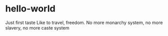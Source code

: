 # hello-world
Just first taste
Like to travel, freedom. No more monarchy system, no more slavery, no more caste system

